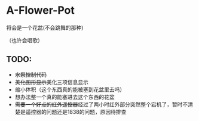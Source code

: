 # A-Flower-Pot
将会是一个花盆(不会跳舞的那种)

（也许会唱歌）

## TODO:
- ~~水泵控制代码~~
- ~~美化图形显示~~美化三项信息显示
- 缩小体积（这个东西真的能被塞到花盆里去吗）
- 想办法整一个真的能塞进去这个东西的花盆
- ~~需要一个好点的红外遥控器~~经过了两小时红外部分突然整个宕机了，暂时不清楚是遥控器的问题还是1838的问题，原因待排查